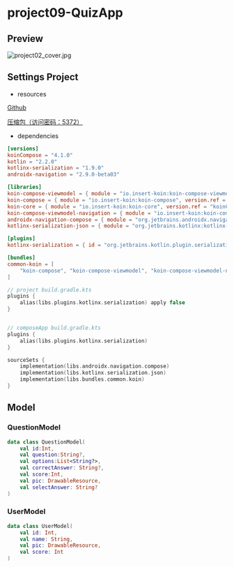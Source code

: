 # project09-QuizApp

## Preview

![project02_cover.jpg](project09_cover.jpg)

## Settings Project

- resources

[Github](https://github.com/laohei7/compose_ui/tree/main/project09-quiz_app)

[压缩包（访问密码：5372）](https://url93.ctfile.com/f/48492093-1543886711-3fd2d1?p=5372)

- dependencies

```toml
[versions]
koinCompose = "4.1.0"
kotlin = "2.2.0"
kotlinx-serialization = "1.9.0"
androidx-navigation = "2.9.0-beta03"

[libraries]
koin-compose-viewmodel = { module = "io.insert-koin:koin-compose-viewmodel", version.ref = "koinCompose" }
koin-compose = { module = "io.insert-koin:koin-compose", version.ref = "koinCompose" }
koin-core = { module = "io.insert-koin:koin-core", version.ref = "koinCompose" }
koin-compose-viewmodel-navigation = { module = "io.insert-koin:koin-compose-viewmodel-navigation", version.ref = "koinCompose" }
androidx-navigation-compose = { module = "org.jetbrains.androidx.navigation:navigation-compose", version.ref = "androidx-navigation" }
kotlinx-serialization-json = { module = "org.jetbrains.kotlinx:kotlinx-serialization-json", version.ref = "kotlinx-serialization" }

[plugins]
kotlinx-serialization = { id = "org.jetbrains.kotlin.plugin.serialization", version.ref = "kotlin" }

[bundles]
common-koin = [
    "koin-compose", "koin-compose-viewmodel", "koin-compose-viewmodel-navigation", "koin-core"
]
```

```kotlin
// project build.gradle.kts
plugins {
    alias(libs.plugins.kotlinx.serialization) apply false
}


// composeApp build.gradle.kts
plugins {
    alias(libs.plugins.kotlinx.serialization)
}

sourceSets {
    implementation(libs.androidx.navigation.compose)
    implementation(libs.kotlinx.serialization.json)
    implementation(libs.bundles.common.koin)
}
```

## Model

### QuestionModel

```kotlin
data class QuestionModel(
    val id:Int,
    val question:String?,
    val options:List<String?>,
    val correctAnswer: String?,
    val score:Int,
    val pic: DrawableResource,
    val selectAnswer: String?
)
```

### UserModel

```kotlin
data class UserModel(
    val id: Int,
    val name: String,
    val pic: DrawableResource,
    val score: Int
)
```